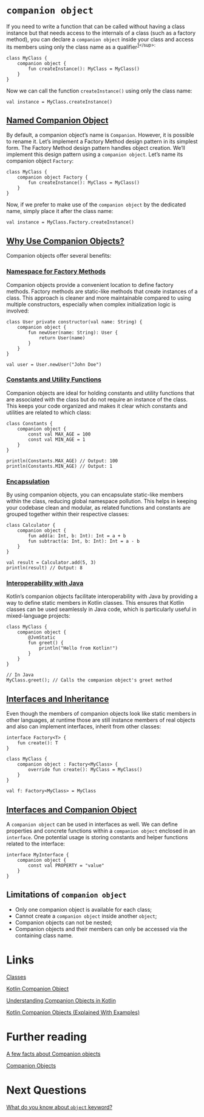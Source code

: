 # `сompanion object`

If you need to write a function that can be called without having a class instance but that needs access to the internals of a class (such as a factory method), you can declare a `companion object` inside your class and access its members using only the class name as a qualifier<sup>[1](https://kotlinlang.org/docs/classes.html#companion-objects:~:text=If%20you%20need,as%20a%20qualifier.)</sup>:

```
class MyClass {
    companion object {
        fun createInstance(): MyClass = MyClass()
    }
}
```

Now we can call the function `createInstance()` using only the class name:
```
val instance = MyClass.createInstance()
```

## [Named Companion Object](https://www.baeldung.com/kotlin/companion-object#named-companion-object)
By default, a companion object’s name is `Companion`. However, it is possible to rename it. Let’s implement a Factory Method design pattern in its simplest form. The Factory Method design pattern handles object creation. We’ll implement this design pattern using a `companion object`. Let’s name its companion object `Factory`:
```
class MyClass {
    companion object Factory {
        fun createInstance(): MyClass = MyClass()
    }
}
```

Now, if we prefer to make use of the `companion object` by the dedicated name, simply place it after the class name:
```
val instance = MyClass.Factory.createInstance()
```

## [Why Use Companion Objects?](https://medium.com/@riztech.dev/understanding-companion-objects-in-kotlin-a93f1a5880a7#:~:text=Why%20Use%20Companion%20Objects%3F)
Companion objects offer several benefits:

### [Namespace for Factory Methods](https://medium.com/@riztech.dev/understanding-companion-objects-in-kotlin-a93f1a5880a7#:~:text=Namespace%20for%20Factory%20Methods)
Companion objects provide a convenient location to define factory methods. Factory methods are static-like methods that create instances of a class. This approach is cleaner and more maintainable compared to using multiple constructors, especially when complex initialization logic is involved:
```
class User private constructor(val name: String) {
    companion object {
        fun newUser(name: String): User {
            return User(name)
        }
    }
}

val user = User.newUser("John Doe")
```

### [Constants and Utility Functions](https://medium.com/@riztech.dev/understanding-companion-objects-in-kotlin-a93f1a5880a7#:~:text=2.-,Constants%20and%20Utility%20Functions,-%3A%20Companion%20objects%20are)
Companion objects are ideal for holding constants and utility functions that are associated with the class but do not require an instance of the class. This keeps your code organized and makes it clear which constants and utilities are related to which class:
```
class Constants {
    companion object {
        const val MAX_AGE = 100
        const val MIN_AGE = 1
    }
}

println(Constants.MAX_AGE) // Output: 100
println(Constants.MIN_AGE) // Output: 1
```

### [Encapsulation](https://medium.com/@riztech.dev/understanding-companion-objects-in-kotlin-a93f1a5880a7#:~:text=3.-,Encapsulation,-%3A%20By%20using)
By using companion objects, you can encapsulate static-like members within the class, reducing global namespace pollution. This helps in keeping your codebase clean and modular, as related functions and constants are grouped together within their respective classes:
```
class Calculator {
    companion object {
        fun add(a: Int, b: Int): Int = a + b
        fun subtract(a: Int, b: Int): Int = a - b
    }
}

val result = Calculator.add(5, 3)
println(result) // Output: 8
```

### [Interoperability with Java](https://medium.com/@riztech.dev/understanding-companion-objects-in-kotlin-a93f1a5880a7#:~:text=4.-,Interoperability%20with%20Java,-%3A%20Kotlin%E2%80%99s%20companion)
Kotlin’s companion objects facilitate interoperability with Java by providing a way to define static members in Kotlin classes. This ensures that Kotlin classes can be used seamlessly in Java code, which is particularly useful in mixed-language projects:
```
class MyClass {
    companion object {
        @JvmStatic
        fun greet() {
            println("Hello from Kotlin!")
        }
    }
}

// In Java
MyClass.greet(); // Calls the companion object's greet method
```

## [Interfaces and Inheritance](https://kotlinlang.org/docs/object-declarations.html#semantic-difference-between-object-expressions-and-declarations:~:text=Note%20that%20even%20though%20the%20members%20of%20companion%20objects%20look%20like%20static%20members%20in%20other%20languages%2C%20at%20runtime%20those%20are%20still%20instance%20members%20of%20real%20objects%2C%20and%20can%2C%20for%20example%2C%20implement%20interfaces%3A)
Even though the members of companion objects look like static members in other languages, at runtime those are still instance members of real objects and also can implement interfaces, inherit from other classes:
```
interface Factory<T> {
    fun create(): T
}

class MyClass {
    companion object : Factory<MyClass> {
        override fun create(): MyClass = MyClass()
    }
}

val f: Factory<MyClass> = MyClass
```

## [Interfaces and Companion Object](https://www.baeldung.com/kotlin/companion-object#:~:text=6.%20Interfaces%20and%20Companion%20Object)
A `companion object` can be used in interfaces as well. We can define properties and concrete functions within a `companion object` enclosed in an `interface`. One potential usage is storing constants and helper functions related to the interface:
```
interface MyInterface {
    companion object {
        const val PROPERTY = "value"
    }
}
```

## Limitations of `companion object`
- Only one companion object is available for each class;
- Cannot create a `companion object` inside another `object`;
- Companion objects can not be nested;
- Companion objects and their members can only be accessed via the containing class name.

# Links
[Classes﻿](https://kotlinlang.org/docs/classes.html)

[Kotlin Companion Object](https://www.baeldung.com/kotlin/companion-object)

[Understanding Companion Objects in Kotlin](https://medium.com/@riztech.dev/understanding-companion-objects-in-kotlin-a93f1a5880a7)

[Kotlin Companion Objects (Explained With Examples)](https://www.tutorialsfreak.com/kotlin-tutorial/kotlin-companion-objects)

# Further reading
[A few facts about Companion objects](https://blog.kotlin-academy.com/a-few-facts-about-companion-objects-37e18429b725)

[Companion Objects](https://www.kotlinprimer.com/classes-what-kotlin-brings-to-the-table/objects/companion-objects/)

# Next Questions
[What do you know about `object` keyword?](https://github.com/Kirchhoff-/Android-Interview-Questions/blob/master/Kotlin/Object%20keyword.md)

